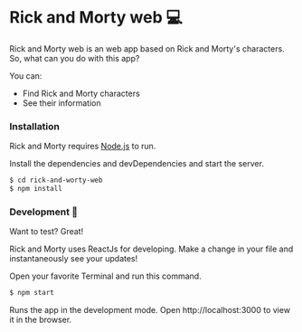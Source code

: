 # Rick and Morty web 💻

Rick and Morty web is an web app based on Rick and Morty's characters. So, what can you do with this app?

You can:

  - Find Rick and Morty characters 
  - See their information

### Installation

Rick and Morty requires [Node.js](https://nodejs.org/) to run.

Install the dependencies and devDependencies and start the server.

```sh
$ cd rick-and-worty-web
$ npm install
```

### Development 🚀

Want to test? Great!

Rick and Morty uses ReactJs for developing.
Make a change in your file and instantaneously see your updates!

Open your favorite Terminal and run this command.

```sh
$ npm start
```
Runs the app in the development mode.
Open http://localhost:3000 to view it in the browser.
